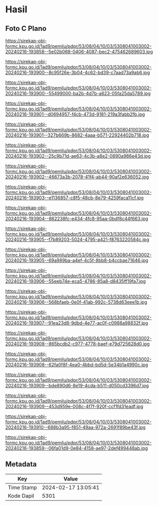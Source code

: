# Hasil

## Foto C Plano

https://sirekap-obj-formc.kpu.go.id/1ad9/pemilu/pdpr/53/08/04/10/03/5308041003002-20240216-193858--5e02b068-0406-4087-bec2-475462689603.jpg

https://sirekap-obj-formc.kpu.go.id/1ad9/pemilu/pdpr/53/08/04/10/03/5308041003002-20240216-193900--8c95f26e-3b04-4c62-bd39-c7aad73a9ab6.jpg

https://sirekap-obj-formc.kpu.go.id/1ad9/pemilu/pdpr/53/08/04/10/03/5308041003002-20240216-193900--55499000-ba2b-4d7b-a623-05fa25da5789.jpg

https://sirekap-obj-formc.kpu.go.id/1ad9/pemilu/pdpr/53/08/04/10/03/5308041003002-20240216-193901--d0694957-f4cb-473d-9181-219a3fabb2fb.jpg

https://sirekap-obj-formc.kpu.go.id/1ad9/pemilu/pdpr/53/08/04/10/03/5308041003002-20240216-193901--327b669b-8682-4aaa-b571-22924402b718.jpg

https://sirekap-obj-formc.kpu.go.id/1ad9/pemilu/pdpr/53/08/04/10/03/5308041003002-20240216-193902--25c9b71d-ae63-4c3b-a8e2-0890a986e43d.jpg

https://sirekap-obj-formc.kpu.go.id/1ad9/pemilu/pdpr/53/08/04/10/03/5308041003002-20240216-193902--46673a3b-2078-41f4-ab44-90af2e636052.jpg

https://sirekap-obj-formc.kpu.go.id/1ad9/pemilu/pdpr/53/08/04/10/03/5308041003002-20240216-193903--e1136857-c8f5-48cb-8e79-4259faca11cf.jpg

https://sirekap-obj-formc.kpu.go.id/1ad9/pemilu/pdpr/53/08/04/10/03/5308041003002-20240216-193904--862238fc-e434-4fc8-95aa-0bdf8c44f663.jpg

https://sirekap-obj-formc.kpu.go.id/1ad9/pemilu/pdpr/53/08/04/10/03/5308041003002-20240216-193905--f7b89203-5024-4795-a421-f8763220584c.jpg

https://sirekap-obj-formc.kpu.go.id/1ad9/pemilu/pdpr/53/08/04/10/03/5308041003002-20240216-193905--69a989ba-a4ef-4c5f-8bb8-b4ccbae71646.jpg

https://sirekap-obj-formc.kpu.go.id/1ad9/pemilu/pdpr/53/08/04/10/03/5308041003002-20240216-193906--55eeb74e-eca5-4786-85a8-d8435ff19fa7.jpg

https://sirekap-obj-formc.kpu.go.id/1ad9/pemilu/pdpr/53/08/04/10/03/5308041003002-20240216-193906--568bfaeb-0e0f-41ab-992c-5738d63eee1b.jpg

https://sirekap-obj-formc.kpu.go.id/1ad9/pemilu/pdpr/53/08/04/10/03/5308041003002-20240216-193907--91ea23d8-9dbd-4e77-ac0f-c0988a98832f.jpg

https://sirekap-obj-formc.kpu.go.id/1ad9/pemilu/pdpr/53/08/04/10/03/5308041003002-20240216-193908--865bcdb2-c977-4778-baef-e79d725628d0.jpg

https://sirekap-obj-formc.kpu.go.id/1ad9/pemilu/pdpr/53/08/04/10/03/5308041003002-20240216-193908--62fa0f8f-4ea0-4bbd-bd5d-5e34b1a4990c.jpg

https://sirekap-obj-formc.kpu.go.id/1ad9/pemilu/pdpr/53/08/04/10/03/5308041003002-20240216-193909--bde890d6-8e19-4cda-b511-d050cd3396d7.jpg

https://sirekap-obj-formc.kpu.go.id/1ad9/pemilu/pdpr/53/08/04/10/03/5308041003002-20240216-193909--453d959e-008c-4f7f-920f-ccf1fd31eadf.jpg

https://sirekap-obj-formc.kpu.go.id/1ad9/pemilu/pdpr/53/08/04/10/03/5308041003002-20240216-193910--688b3a95-f851-49aa-972a-2691f89be43f.jpg

https://sirekap-obj-formc.kpu.go.id/1ad9/pemilu/pdpr/53/08/04/10/03/5308041003002-20240216-193859--06fa01d9-0e84-4158-ae97-2def499448ab.jpg


## Metadata

| Key        | Value               |
| ---------- | ------------------- |
| Time Stamp | 2024-02-17 13:05:41 |
| Kode Dapil | 5301                |




